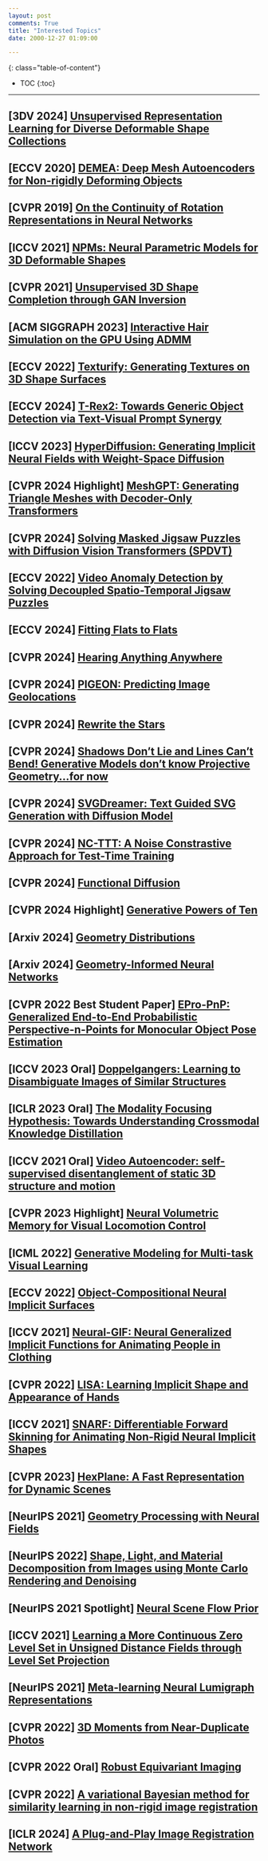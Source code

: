 ```yaml
---
layout: post
comments: True
title: "Interested Topics"
date: 2000-12-27 01:09:00

---
```


<!--more-->

{: class="table-of-content"}
* TOC
{:toc}

---

## \[**3DV 2024**\] [Unsupervised Representation Learning for Diverse Deformable Shape Collections](https://github.com/Fraunhofer-SCAI/DISCO-AE)

## \[**ECCV 2020**\] [DEMEA: Deep Mesh Autoencoders for Non-rigidly Deforming Objects](https://vcai.mpi-inf.mpg.de/projects/DEMEA/)

## \[**CVPR 2019**\] [On the Continuity of Rotation Representations in Neural Networks](https://zhouyisjtu.github.io/project_rotation/rotation.html)

## \[**ICCV 2021**\] [NPMs: Neural Parametric Models for 3D Deformable Shapes](https://github.com/pablopalafox/npms)

## \[**CVPR 2021**\] [Unsupervised 3D Shape Completion through GAN Inversion](https://junzhezhang.github.io/projects/ShapeInversion/)

## \[**ACM SIGGRAPH 2023**\] [Interactive Hair Simulation on the GPU Using ADMM](https://research.nvidia.com/publication/2023-08_interactive-hair-simulation-gpu-using-admm)

## \[**ECCV 2022**\] [Texturify: Generating Textures on 3D Shape Surfaces](https://nihalsid.github.io/texturify//)

## \[**ECCV 2024**\] [T-Rex2: Towards Generic Object Detection via Text-Visual Prompt Synergy](https://github.com/IDEA-Research/T-Rex)

## \[**ICCV 2023**\] [HyperDiffusion: Generating Implicit Neural Fields with Weight-Space Diffusion](https://ziyaerkoc.com/hyperdiffusion/)

## \[**CVPR 2024 Highlight**\] [MeshGPT: Generating Triangle Meshes with Decoder-Only Transformers](https://nihalsid.github.io/mesh-gpt/)

## \[**CVPR 2024**\] [Solving Masked Jigsaw Puzzles with Diffusion Vision Transformers (SPDVT)](https://github.com/JinyangMarkLiu/JPDVT/tree/main)

## \[**ECCV 2022**\] [Video Anomaly Detection by Solving Decoupled Spatio-Temporal Jigsaw Puzzles](https://github.com/gdwang08/Jigsaw-VAD)

## \[**ECCV 2024**\] [Fitting Flats to Flats](https://gdogadov.github.io/fitting-flats-to-flats/)

## \[**CVPR 2024**\] [Hearing Anything Anywhere](https://masonlwang.com/hearinganythinganywhere/)

## \[**CVPR 2024**\] [PIGEON: Predicting Image Geolocations](https://lukashaas.github.io/PIGEON-CVPR24/)

## \[**CVPR 2024**\] [Rewrite the Stars](https://github.com/ma-xu/Rewrite-the-Stars)

## \[**CVPR 2024**\] [Shadows Don’t Lie and Lines Can’t Bend! Generative Models don’t know Projective Geometry...for now](https://projective-geometry.github.io/)

## \[**CVPR 2024**\] [SVGDreamer: Text Guided SVG Generation with Diffusion Model](https://ximinng.github.io/SVGDreamer-project/)

## \[**CVPR 2024**\] [NC-TTT: A Noise Constrastive Approach for Test-Time Training](https://github.com/GustavoVargasHakim/NCTTT)

## \[**CVPR 2024**\] [Functional Diffusion](https://1zb.github.io/functional-diffusion/)

## \[**CVPR 2024 Highlight**\] [Generative Powers of Ten](https://powers-of-10.github.io/)

## \[**Arxiv 2024**\] [Geometry Distributions](https://1zb.github.io/GeomDist/)

## \[**Arxiv 2024**\] [Geometry-Informed Neural Networks](https://arturs-berzins.github.io/GINN/)

## \[**CVPR 2022 Best Student Paper**\] [EPro-PnP: Generalized End-to-End Probabilistic Perspective-n-Points for Monocular Object Pose Estimation](https://github.com/tjiiv-cprg/EPro-PnP)

## \[**ICCV 2023 Oral**\] [Doppelgangers: Learning to Disambiguate Images of Similar Structures](https://doppelgangers-3d.github.io/)

## \[**ICLR 2023 Oral**\] [The Modality Focusing Hypothesis: Towards Understanding Crossmodal Knowledge Distillation](https://zihuixue.github.io/MFH/index.html)

## \[**ICCV 2021 Oral**\] [Video Autoencoder: self-supervised disentanglement of static 3D structure and motion](https://zlai0.github.io/VideoAutoencoder/)

## \[**CVPR 2023 Highlight**\] [Neural Volumetric Memory for Visual Locomotion Control](https://rchalyang.github.io/NVM/)

## \[**ICML 2022**\] [Generative Modeling for Multi-task Visual Learning](https://github.com/zpbao/multi-task-oriented_generative_modeling)

## \[**ECCV 2022**\] [Object-Compositional Neural Implicit Surfaces](https://wuqianyi.top/objectsdf/)

## \[**ICCV 2021**\] [Neural-GIF: Neural Generalized Implicit Functions for Animating People in Clothing](https://virtualhumans.mpi-inf.mpg.de/neuralgif/)

## \[**CVPR 2022**\] [LISA: Learning Implicit Shape and Appearance of Hands](https://www.iri.upc.edu/people/ecorona/lisa/)

## \[**ICCV 2021**\] [SNARF: Differentiable Forward Skinning for Animating Non-Rigid Neural Implicit Shapes](https://xuchen-ethz.github.io/snarf/)

## \[**CVPR 2023**\] [HexPlane: A Fast Representation for Dynamic Scenes](https://github.com/Caoang327/HexPlane)

## \[**NeurIPS 2021**\] [Geometry Processing with Neural Fields](https://www.guandaoyang.com/NFGP/)

## \[**NeurIPS 2022**\] [Shape, Light, and Material Decomposition from Images using Monte Carlo Rendering and Denoising](https://nvlabs.github.io/nvdiffrecmc/)

## \[**NeurIPS 2021 Spotlight**\] [Neural Scene Flow Prior](https://lilac-lee.github.io/Neural_Scene_Flow_Prior/)

## \[**ICCV 2021**\] [Learning a More Continuous Zero Level Set in Unsigned Distance Fields through Level Set Projection](https://github.com/junshengzhou/LevelSetUDF)

## \[**NeurIPS 2021**\] [Meta-learning Neural Lumigraph Representations](http://www.computationalimaging.org/publications/metanlr/)

## \[**CVPR 2022**\] [3D Moments from Near-Duplicate Photos](https://3d-moments.github.io/)

## \[**CVPR 2022 Oral**\] [Robust Equivariant Imaging](https://github.com/edongdongchen/REI)

## \[**CVPR 2022**\] [A variational Bayesian method for similarity learning in non-rigid image registration](https://dgrzech.github.io/learnsim/)

## \[**ICLR 2024**\] [A Plug-and-Play Image Registration Network](https://wustl-cig.github.io/pirate/)



